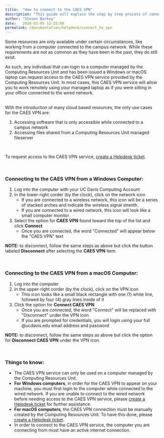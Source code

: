 ```yaml
---
title:  "How to connect to the CAES VPN"
description: "This guide will explain the step by step process of connecting to the CAES VPN provided by the Computing Resources Unit on your CAES Dean's Office managed computer."
author: "Steven Barkey"
date:   2020-03-05 13:25:00
permalink: /documentation/helpdesk/connect_to_vpn
---
```


<p><span class="discreet">Some resources are only available under certain circumstances, like working from a computer connected to the campus network.  While these requirements are not as common as they have been in the past, they do still exist.</span></p>
<p><span class="discreet">As such, any individual that can login to a computer managed by the Computing Resources Unit and has been issued a Windows or macOS laptop can request access to the CAES VPN service provided by the Computing Resources Unit.  In most cases, this CAES VPN service will allow you to work remotely using your managed laptop as if you were sitting in your office connected to the wired network.</span></p>
<br />
With the introduction of many cloud based resources, the only use cases for the CAES VPN are:
<ol style="PADDING-LEFT: 30px">
   <li>Accessing software that is only accessible while connected to a campus network</li>
   <li>Accessing files shared from a Computing Resources Unit managed fileserver</li>
</ol>
<br />
<p><span class="discreet">To request access to the CAES VPN service, <a class="external-link" href="https://caeshelp.ucdavis.edu" target="_blank">create a Helpdesk ticket</a>.</span></p>
<br />

<h3>Connecting to the CAES VPN from a Windows Computer: </h3>
<ol style="PADDING-LEFT: 30px">
   <li>Log into the computer with your UC Davis Computing Account</li>
   <li>In the lower-right corder (by the clock), click on the network icon
       <ul>
           <li>If you are connected to a wireless network, this icon will be a series of stacked arches and indicate the wireless signal strenth.</li>
           <li>If you are connected to a wired network, this icon will look like a small computer monitor</li>
       </ul>
   </li>
   <li>Select the option for <b>CAES VPN</b> found toward the top of the list and click <b>Connect</b>
       <ul>
           <li>Once you are connected, the word "Connected" will appear below the "CAES VPN" text</li>
       </ul>
   </li>
</ol>
<p><span class="discreet"><b>NOTE:</b> to disconnect, follow the same steps as above but click the button labeled <b>Disconnect</b> after selecting the <b>CAES VPN</b> item.</span></p>
<br />

<h3>Connecting to the CAES VPN from a macOS Computer: </h3>
<ol style="PADDING-LEFT: 30px">
   <li>Log into the computer</li>
   <li>In the upper-right corder (by the clock), click on the VPN icon
       <ul>
           <li>This icon looks like a small black rectangle with one (1) white line, followed by four (4) gray lines inside of it</li>
       </ul>
   </li>
   <li>Click the option for <b>Connect CAES VPN</b>
       <ul>
           <li>Once you are connected, the word "Connect" will be replaced with "Disconnect" under the VPN icon</li>
           <li>If you are prompted for credentials, you will login using your full @ucdavis.edu email address and password</li>
       </ul>
   </li>
</ol>
<p><span class="discreet"><b>NOTE:</b> to disconnect, follow the same steps as above but click the option for <b>Disconnect CAES VPN</b> under the VPN icon.</span></p>
<br />

<h3>Things to know:</h3>
<ul style="PADDING-LEFT: 30px">
    <li>The CAES VPN service can only be used on a computer managed by the Computing Resources Unit.</li>
    <li><b>For Windows computers</b>, in order for the CAES VPN to appear on your machine, you must first login to the computer while connected to the wired network.  If you are unable to connect to the wired network before needing access to the CAES VPN service, please <a class="external-link" href="https://caeshelp.ucdavis.edu" target="_blank">create a Helpdesk ticket</a> for further assistance.</li>
    <li><b>For macOS computers</b>, the CAES VPN connection must be manually created by the Computing Resources Unit.  To have this done, please <a class="external-link" href="https://caeshelp.ucdavis.edu" target="_blank">create a Helpdesk ticket</a>.</li>
   <li>In order to connect to the CAES VPN service, the computer you are connecting from must have an active internet connection.</li>
</ul>
